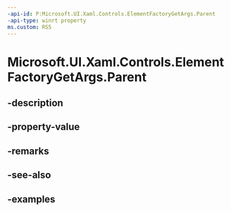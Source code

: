 ```yaml
---
-api-id: P:Microsoft.UI.Xaml.Controls.ElementFactoryGetArgs.Parent
-api-type: winrt property
ms.custom: RS5
---
```


<!-- Property syntax.
public UIElement Parent { get;  set; }
-->

# Microsoft.UI.Xaml.Controls.ElementFactoryGetArgs.Parent

## -description

## -property-value

## -remarks

## -see-also

## -examples

